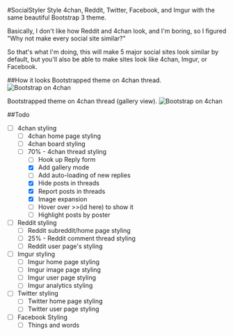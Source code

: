 #SocialStyler
Style 4chan, Reddit, Twitter, Facebook, and Imgur with the same beautiful Bootstrap 3 theme.

Basically, I don't like how Reddit and 4chan look, and I'm boring, so I figured "Why not make every social site similar?"

So that's what I'm doing, this will make 5 major social sites look similar by default, but you'll also be able to make sites look like 4chan, Imgur, or Facebook.

##How it looks
Bootstrapped theme on 4chan thread.
![Bootstrap on 4chan](https://raw.githubusercontent.com/Zbee/SocialStyler/master/4chanthread.png)

Bootstrapped theme on 4chan thread (gallery view).
![Bootstrap on 4chan](https://raw.githubusercontent.com/Zbee/SocialStyler/master/4chanthread-gal.png)

##Todo
- [ ] 4chan styling
  - [ ] 4chan home page styling
  - [ ] 4chan board styling
  - [ ] 70% - 4chan thread styling
    - [ ] Hook up Reply form
    - [X] Add gallery mode
    - [ ] Add auto-loading of new replies
    - [X] Hide posts in threads
    - [X] Report posts in threads
    - [X] Image expansion
    - [ ] Hover over >>(id here) to show it
    - [ ] Highlight posts by poster
- [ ] Reddit styling
  - [ ] Reddit subreddit/home page styling
  - [ ] 25% - Reddit comment thread styling
  - [ ] Reddit user page's styling
- [ ] Imgur styling
  - [ ] Imgur home page styling
  - [ ] Imgur image page styling
  - [ ] Imgur user page styling
  - [ ] Imgur analytics styling
- [ ] Twitter styling
  - [ ] Twitter home page styling
  - [ ] Twitter user page styling
- [ ] Facebook Styling
   - [ ] Things and words
